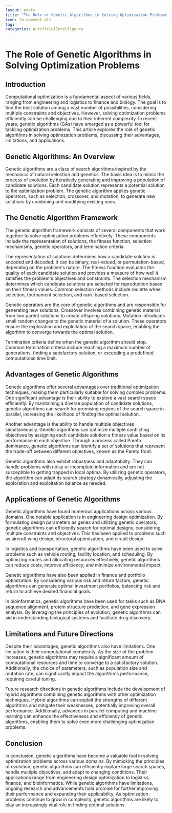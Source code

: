 ```yaml
---
layout: posts
title: "The Role of Genetic Algorithms in Solving Optimization Problems"
icon: fa-comment-alt
tag:      
categories: ArtificialIntelligence
---
```



# The Role of Genetic Algorithms in Solving Optimization Problems

## Introduction

Computational optimization is a fundamental aspect of various fields, ranging from engineering and logistics to finance and biology. The goal is to find the best solution among a vast number of possibilities, considering multiple constraints and objectives. However, solving optimization problems efficiently can be challenging due to their inherent complexity. In recent years, genetic algorithms (GAs) have emerged as a powerful tool for tackling optimization problems. This article explores the role of genetic algorithms in solving optimization problems, discussing their advantages, limitations, and applications.

## Genetic Algorithms: An Overview

Genetic algorithms are a class of search algorithms inspired by the mechanics of natural selection and genetics. The basic idea is to mimic the process of evolution by iteratively generating and improving a population of candidate solutions. Each candidate solution represents a potential solution to the optimization problem. The genetic algorithm applies genetic operators, such as selection, crossover, and mutation, to generate new solutions by combining and modifying existing ones.

## The Genetic Algorithm Framework

The genetic algorithm framework consists of several components that work together to solve optimization problems effectively. These components include the representation of solutions, the fitness function, selection mechanisms, genetic operators, and termination criteria.

The representation of solutions determines how a candidate solution is encoded and decoded. It can be binary, real-valued, or permutation-based, depending on the problem's nature. The fitness function evaluates the quality of each candidate solution and provides a measure of how well it satisfies the problem's objectives and constraints. The selection mechanism determines which candidate solutions are selected for reproduction based on their fitness values. Common selection methods include roulette wheel selection, tournament selection, and rank-based selection.

Genetic operators are the core of genetic algorithms and are responsible for generating new solutions. Crossover involves combining genetic material from two parent solutions to create offspring solutions. Mutation introduces small random changes to the genetic material of a solution. These operators ensure the exploration and exploitation of the search space, enabling the algorithm to converge towards the optimal solution.

Termination criteria define when the genetic algorithm should stop. Common termination criteria include reaching a maximum number of generations, finding a satisfactory solution, or exceeding a predefined computational time limit.

## Advantages of Genetic Algorithms

Genetic algorithms offer several advantages over traditional optimization techniques, making them particularly suitable for solving complex problems. One significant advantage is their ability to explore a vast search space efficiently. By maintaining a diverse population of candidate solutions, genetic algorithms can search for promising regions of the search space in parallel, increasing the likelihood of finding the optimal solution.

Another advantage is the ability to handle multiple objectives simultaneously. Genetic algorithms can optimize multiple conflicting objectives by assigning each candidate solution a fitness value based on its performance in each objective. Through a process called Pareto dominance, genetic algorithms can identify a set of solutions that represent the trade-off between different objectives, known as the Pareto front.

Genetic algorithms also exhibit robustness and adaptability. They can handle problems with noisy or incomplete information and are not susceptible to getting trapped in local optima. By utilizing genetic operators, the algorithm can adapt its search strategy dynamically, adjusting the exploration and exploitation balance as needed.

## Applications of Genetic Algorithms

Genetic algorithms have found numerous applications across various domains. One notable application is in engineering design optimization. By formulating design parameters as genes and utilizing genetic operators, genetic algorithms can efficiently search for optimal designs, considering multiple constraints and objectives. This has been applied to problems such as aircraft wing design, structural optimization, and circuit design.

In logistics and transportation, genetic algorithms have been used to solve problems such as vehicle routing, facility location, and scheduling. By optimizing routes and allocating resources effectively, genetic algorithms can reduce costs, improve efficiency, and minimize environmental impact.

Genetic algorithms have also been applied in finance and portfolio optimization. By considering various risk and return factors, genetic algorithms can generate optimal investment portfolios, balancing risk and return to achieve desired financial goals.

In bioinformatics, genetic algorithms have been used for tasks such as DNA sequence alignment, protein structure prediction, and gene expression analysis. By leveraging the principles of evolution, genetic algorithms can aid in understanding biological systems and facilitate drug discovery.

## Limitations and Future Directions

Despite their advantages, genetic algorithms also have limitations. One limitation is their computational complexity. As the size of the problem increases, genetic algorithms may require a significant amount of computational resources and time to converge to a satisfactory solution. Additionally, the choice of parameters, such as population size and mutation rate, can significantly impact the algorithm's performance, requiring careful tuning.

Future research directions in genetic algorithms include the development of hybrid algorithms combining genetic algorithms with other optimization techniques. Hybrid algorithms can exploit the strengths of different algorithms and mitigate their weaknesses, potentially improving overall performance. Additionally, advances in parallel computing and machine learning can enhance the effectiveness and efficiency of genetic algorithms, enabling them to solve even more challenging optimization problems.

## Conclusion

In conclusion, genetic algorithms have become a valuable tool in solving optimization problems across various domains. By mimicking the principles of evolution, genetic algorithms can efficiently explore large search spaces, handle multiple objectives, and adapt to changing conditions. Their applications range from engineering design optimization to logistics, finance, and bioinformatics. While genetic algorithms have limitations, ongoing research and advancements hold promise for further improving their performance and expanding their applicability. As optimization problems continue to grow in complexity, genetic algorithms are likely to play an increasingly vital role in finding optimal solutions.